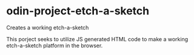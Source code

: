 # odin-project-etch-a-sketch

Creates a working etch-a-sketch

This porject seeks to utilize JS generated HTML code to make a 
working etch-a-sketch platform in the browser.